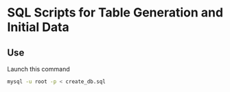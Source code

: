# SQL Scripts for Table Generation and Initial Data

## Use

Launch this command
```bash
mysql -u root -p < create_db.sql
```
